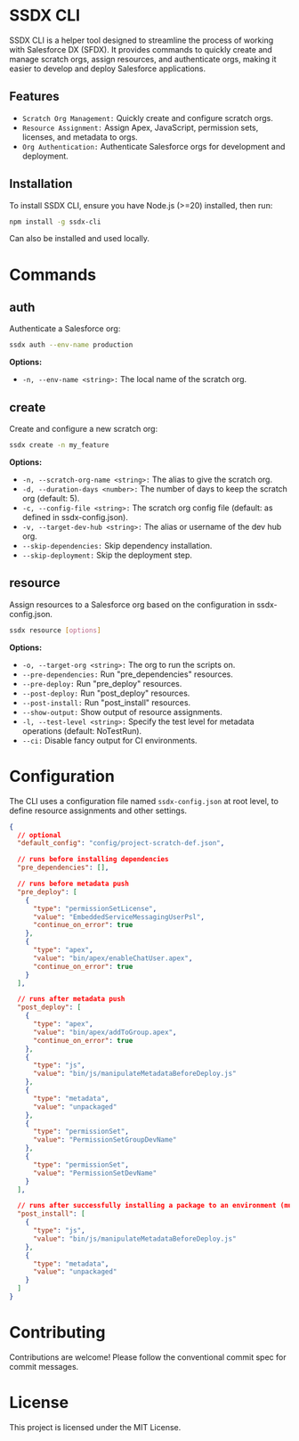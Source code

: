 # SSDX CLI

SSDX CLI is a helper tool designed to streamline the process of working with Salesforce DX (SFDX). It provides commands to quickly create and manage scratch orgs, assign resources, and authenticate orgs, making it easier to develop and deploy Salesforce applications.

## Features

- `Scratch Org Management:` Quickly create and configure scratch orgs.
- `Resource Assignment:` Assign Apex, JavaScript, permission sets, licenses, and metadata to orgs.
- `Org Authentication:` Authenticate Salesforce orgs for development and deployment.

## Installation

To install SSDX CLI, ensure you have Node.js (>=20) installed, then run:

```bash
npm install -g ssdx-cli
```

Can also be installed and used locally.

# Commands

## auth

Authenticate a Salesforce org:

```bash
ssdx auth --env-name production
```

**Options:**

- `-n, --env-name <string>:` The local name of the scratch org.

## create

Create and configure a new scratch org:

```bash
ssdx create -n my_feature
```

**Options:**

- `-n, --scratch-org-name <string>:` The alias to give the scratch org.
- `-d, --duration-days <number>:` The number of days to keep the scratch org (default: 5).
- `-c, --config-file <string>:` The scratch org config file (default: as defined in ssdx-config.json).
- `-v, --target-dev-hub <string>:` The alias or username of the dev hub org.
- `--skip-dependencies:` Skip dependency installation.
- `--skip-deployment:` Skip the deployment step.

## resource

Assign resources to a Salesforce org based on the configuration in ssdx-config.json.

```bash
ssdx resource [options]
```

**Options:**

- `-o, --target-org <string>:` The org to run the scripts on.
- `--pre-dependencies:` Run "pre_dependencies" resources.
- `--pre-deploy:` Run "pre_deploy" resources.
- `--post-deploy:` Run "post_deploy" resources.
- `--post-install:` Run "post_install" resources.
- `--show-output:` Show output of resource assignments.
- `-l, --test-level <string>:` Specify the test level for metadata operations (default: NoTestRun).
- `--ci:` Disable fancy output for CI environments.

# Configuration

The CLI uses a configuration file named `ssdx-config.json` at root level, to define resource assignments and other settings.

```json
{
  // optional
  "default_config": "config/project-scratch-def.json",

  // runs before installing dependencies
  "pre_dependencies": [],

  // runs before metadata push
  "pre_deploy": [
    {
      "type": "permissionSetLicense",
      "value": "EmbeddedServiceMessagingUserPsl",
      "continue_on_error": true
    },
    {
      "type": "apex",
      "value": "bin/apex/enableChatUser.apex",
      "continue_on_error": true
    }
  ],

  // runs after metadata push
  "post_deploy": [
    {
      "type": "apex",
      "value": "bin/apex/addToGroup.apex",
      "continue_on_error": true
    },
    {
      "type": "js",
      "value": "bin/js/manipulateMetadataBeforeDeploy.js"
    },
    {
      "type": "metadata",
      "value": "unpackaged"
    },
    {
      "type": "permissionSet",
      "value": "PermissionSetGroupDevName"
    },
    {
      "type": "permissionSet",
      "value": "PermissionSetDevName"
    }
  ],

  // runs after successfully installing a package to an environment (must be called specifically using the resource command)
  "post_install": [
    {
      "type": "js",
      "value": "bin/js/manipulateMetadataBeforeDeploy.js"
    },
    {
      "type": "metadata",
      "value": "unpackaged"
    }
  ]
}
```

# Contributing

Contributions are welcome! Please follow the conventional commit spec for commit messages.

# License

This project is licensed under the MIT License.
